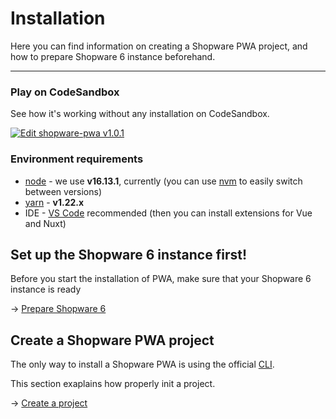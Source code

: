 # Installation

Here you can find information on creating a Shopware PWA project, and how to prepare Shopware 6 instance beforehand.

---

### Play on CodeSandbox

See how it's working without any installation on CodeSandbox.

[![Edit shopware-pwa v1.0.1](https://codesandbox.io/static/img/play-codesandbox.svg)](https://codesandbox.io/s/sleepy-shannon-rnv8l?file=/README.md)

### Environment requirements

- [node](https://nodejs.org/) - we use **v16.13.1**, currently (you can use [nvm](https://github.com/nvm-sh/nvm) to easily switch between versions)
- [yarn](https://github.com/yarnpkg/yarn) - **v1.22.x**
- IDE - [VS Code](https://code.visualstudio.com/) recommended (then you can install extensions for Vue and Nuxt)

## Set up the Shopware 6 instance first!

Before you start the installation of PWA, make sure that your Shopware 6 instance is ready

→ [Prepare Shopware 6](./prepare-shopware.html)

## Create a Shopware PWA project

The only way to install a Shopware PWA is using the official [CLI](https://www.npmjs.com/package/@shopware-pwa/cli).

This section exaplains how properly init a project.

→ [Create a project](./create-project.html)
